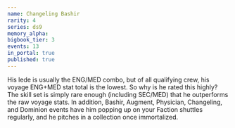 ```yaml
---
name: Changeling Bashir
rarity: 4
series: ds9
memory_alpha:
bigbook_tier: 3
events: 13
in_portal: true
published: true
---
```


His lede is usually the ENG/MED combo, but of all qualifying crew, his voyage ENG+MED stat total is the lowest. So why is he rated this highly? The skill set is simply rare enough (including SEC/MED) that he outperforms the raw voyage stats. In addition, Bashir, Augment, Physician, Changeling, and Dominion events have him popping up on your Faction shuttles regularly, and he pitches in a collection once immortalized.
